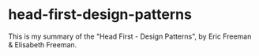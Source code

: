 # head-first-design-patterns
This is my summary of the "Head First - Design Patterns", by Eric Freeman &amp; Elisabeth Freeman.
